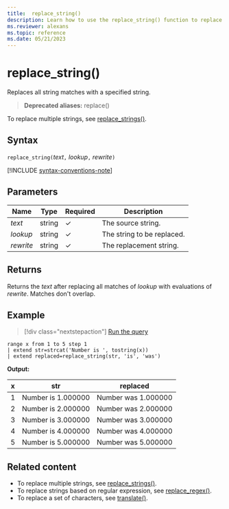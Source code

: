 ```yaml
---
title:  replace_string()
description: Learn how to use the replace_string() function to replace all string matches with another string.
ms.reviewer: alexans
ms.topic: reference
ms.date: 05/21/2023
---
```

# replace_string()

Replaces all string matches with a specified string.

> **Deprecated aliases:** replace()

To replace multiple strings, see [replace_strings()](replace-strings-function.md).

## Syntax

`replace_string(`*text*`,` *lookup*`,` *rewrite*`)`

[!INCLUDE [syntax-conventions-note](../../includes/syntax-conventions-note.md)]

## Parameters

|Name|Type|Required|Description|
|--|--|--|--|
|*text*|string|&check;|The source string.|
|*lookup*|string|&check;|The string to be replaced.|
|*rewrite*|string|&check;|The replacement string.|

## Returns

Returns the *text* after replacing all matches of *lookup* with evaluations of *rewrite*. Matches don't overlap.

## Example

> [!div class="nextstepaction"]
> <a href="https://dataexplorer.azure.com/clusters/help/databases/Samples?query=H4sIAAAAAAAAA0WLOwqAMBBEe08x3RqwsbD0Cl5Boq4hoEnYREzh4d1CsBjmwxuxwTEqdoknepSIAblwQt884Fo4bNplVK22tDRd58ICn0Gd0jr74NpqzI8Lp8OuvI1fmD9IrQP5rEe6bSbzAkZqfYp8AAAA" target="_blank">Run the query</a>

```kusto
range x from 1 to 5 step 1
| extend str=strcat('Number is ', tostring(x))
| extend replaced=replace_string(str, 'is', 'was')
```

**Output:**

| x    | str | replaced|
|---|---|---|
| 1    | Number is 1.000000  | Number was 1.000000|
| 2    | Number is 2.000000  | Number was 2.000000|
| 3    | Number is 3.000000  | Number was 3.000000|
| 4    | Number is 4.000000  | Number was 4.000000|
| 5    | Number is 5.000000  | Number was 5.000000|

## Related content

* To replace multiple strings, see [replace_strings()](replace-strings-function.md).
* To replace strings based on regular expression, see [replace_regex()](replace-regex-function.md).
* To replace a set of characters, see [translate()](translatefunction.md).
